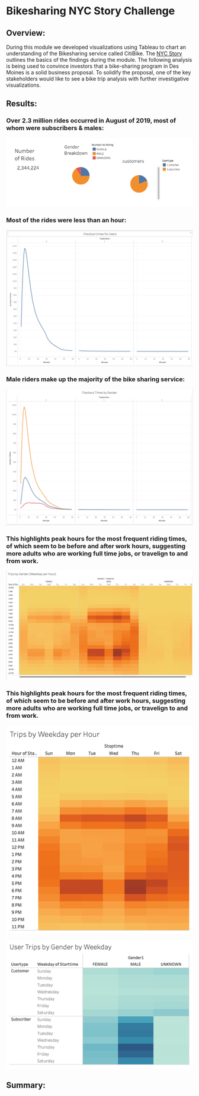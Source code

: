 # Bikesharing NYC Story Challenge

## Overview:

During this module we developed visualizations using Tableau to chart an understanding of the Bikesharing service called CitiBike. The [NYC Story](https://public.tableau.com/app/profile/forrest.casey/viz/bikesharing_16401310114170/Story1) outlines the basics of the findings during the module.
The following analysis is being used to convince investors that a bike-sharing program in Des Moines is a solid business proposal. To solidify the proposal, one of the key stakeholders would like to see a bike trip analysis with further investigative visualizations. 

## Results:

### Over 2.3 million rides occurred in August of 2019, most of whom were subscribers & males:
![module images to add](https://github.com/forrestcasey/bikesharing/blob/main/images_1/module%20images%20to%20add.png)

### Most of the rides were less than an hour: 
![checkout times for users](https://github.com/forrestcasey/bikesharing/blob/main/images_1/checkout%20times%20for%20users.png)

### Male riders make up the majority of the bike sharing service:
![checkout times by gender](https://github.com/forrestcasey/bikesharing/blob/main/images_1/checkout%20times%20by%20gender.png)

### This highlights peak hours for the most frequent riding times, of which seem to be before and after work hours, suggesting more adults who are working full time jobs, or travelign to and from work.
![trips by gender(weekday per hour)](https://github.com/forrestcasey/bikesharing/blob/main/images_1/trips%20by%20gender(weekday%20per%20hour).png)

### This highlights peak hours for the most frequent riding times, of which seem to be before and after work hours, suggesting more adults who are working full time jobs, or travelign to and from work.
![trips by weekday per hour](https://github.com/forrestcasey/bikesharing/blob/main/images_1/trips%20by%20weekday%20per%20hour.png)

![user trips by gender by weekday](https://github.com/forrestcasey/bikesharing/blob/main/images_1/user%20trips%20by%20gender%20by%20weekday.png)



## Summary:



















